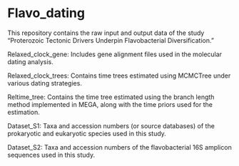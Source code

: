 # Flavo_dating

This repository contains the raw input and output data of the study “Proterozoic Tectonic Drivers Underpin Flavobacterial Diversification.”

Relaxed_clock_gene: Includes gene alignment files used in the molecular dating analysis.

Relaxed_clock_trees: Contains time trees estimated using MCMCTree under various dating strategies.

Reltime_tree: Contains the time tree estimated using the branch length method implemented in MEGA, along with the time priors used for the estimation.

Dataset_S1: Taxa and accession numbers (or source databases) of the prokaryotic and eukaryotic species used in this study.

Dataset_S2: Taxa and accession numbers of the flavobacterial 16S amplicon sequences used in this study.


